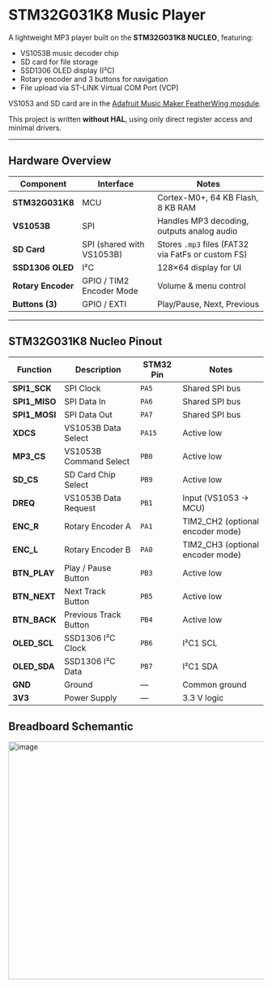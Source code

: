 # STM32G031K8 Music Player

A lightweight MP3 player built on the **STM32G031K8 NUCLEO**, featuring:
- VS1053B music decoder chip  
- SD card for file storage  
- SSD1306 OLED display (I²C)  
- Rotary encoder and 3 buttons for navigation  
- File upload via ST-LINK Virtual COM Port (VCP)

VS1053 and SD card are in the [Adafruit Music Maker FeatherWing mosdule](https://learn.adafruit.com/adafruit-music-maker-featherwing).

This project is written **without HAL**, using only direct register access and minimal drivers.

---

## Hardware Overview

| Component | Interface | Notes |
|------------|------------|-------|
| **STM32G031K8** | MCU | Cortex-M0+, 64 KB Flash, 8 KB RAM |
| **VS1053B** | SPI | Handles MP3 decoding, outputs analog audio |
| **SD Card** | SPI (shared with VS1053B) | Stores `.mp3` files (FAT32 via FatFs or custom FS) |
| **SSD1306 OLED** | I²C | 128×64 display for UI |
| **Rotary Encoder** | GPIO / TIM2 Encoder Mode | Volume & menu control |
| **Buttons (3)** | GPIO / EXTI | Play/Pause, Next, Previous |

---

## STM32G031K8 Nucleo Pinout

| Function        | Description            | STM32 Pin | Notes |
|-----------------|-----------------------|------------|-------|
| **SPI1_SCK**    | SPI Clock              | `PA5`      | Shared SPI bus |
| **SPI1_MISO**   | SPI Data In            | `PA6`      | Shared SPI bus |
| **SPI1_MOSI**   | SPI Data Out           | `PA7`      | Shared SPI bus |
| **XDCS**        | VS1053B Data Select    | `PA15`     | Active low |
| **MP3_CS**      | VS1053B Command Select | `PB0`      | Active low |
| **SD_CS**       | SD Card Chip Select    | `PB9`      | Active low |
| **DREQ**        | VS1053B Data Request   | `PB1`      | Input (VS1053 → MCU) |
| **ENC_R**       | Rotary Encoder A       | `PA1`      | TIM2_CH2 (optional encoder mode) |
| **ENC_L**       | Rotary Encoder B       | `PA0`      | TIM2_CH3 (optional encoder mode) |
| **BTN_PLAY**    | Play / Pause Button    | `PB3`      | Active low |
| **BTN_NEXT**    | Next Track Button      | `PB5`      | Active low |
| **BTN_BACK**    | Previous Track Button  | `PB4`      | Active low |
| **OLED_SCL**    | SSD1306 I²C Clock      | `PB6`      | I²C1 SCL |
| **OLED_SDA**    | SSD1306 I²C Data       | `PB7`      | I²C1 SDA |
| **GND**         | Ground                 | —          | Common ground |
| **3V3**         | Power Supply           | —          | 3.3 V logic |


## Breadboard Schemantic

<img width="620" height="469" alt="image" src="https://github.com/user-attachments/assets/c074f3db-2d77-4833-bb96-ed2c3429a1ca"/>
